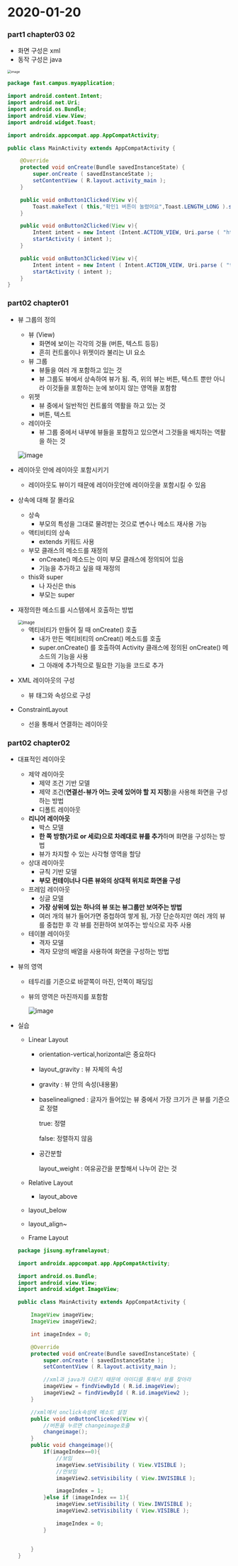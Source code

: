 # 2020-01-20

### part1 chapter03 02

- 화면 구성은 xml
- 동작 구성은 java

<img src="https://user-images.githubusercontent.com/52770718/72704436-30547600-3b9c-11ea-8e27-b66d07fd6742.png" alt="image" style="zoom: 50%;" />

```java
package fast.campus.myapplication;

import android.content.Intent;
import android.net.Uri;
import android.os.Bundle;
import android.view.View;
import android.widget.Toast;

import androidx.appcompat.app.AppCompatActivity;

public class MainActivity extends AppCompatActivity {

    @Override
    protected void onCreate(Bundle savedInstanceState) {
        super.onCreate ( savedInstanceState );
        setContentView ( R.layout.activity_main );
    }

    public void onButton1Clicked(View v){
        Toast.makeText ( this,"확인1 버튼이 눌렸어요",Toast.LENGTH_LONG ).show ();
    }

    public void onButton2Clicked(View v){
        Intent intent = new Intent (Intent.ACTION_VIEW, Uri.parse ( "http://m.naver.com" ));
        startActivity ( intent );
    }

    public void onButton3Clicked(View v){
        Intent intent = new Intent ( Intent.ACTION_VIEW, Uri.parse ( "tel:010-1000-1000" ) );
        startActivity ( intent );
    }
}

```

### part02 chapter01 

- 뷰 그룹의 정의

  - 뷰 (View)
    - 화면에 보이는 각각의 것들 (버튼, 텍스트 등등)
    - 흔히 컨트롤이나 위젯이라 불리는 UI 요소
  - 뷰 그룹
    - 뷰들을 여러 개 포함하고 있는 것
    - 뷰 그룹도 뷰에서 상속하여 뷰가 됨. 즉, 위의 뷰는 버튼, 텍스트 뿐만 아니라 이것들을 포함하는 눈에 보이지 않는 영역을 포함함
  - 위젯
    - 뷰 중에서 일반적인 컨트롤의 역활을 하고 있는 것
    - 버튼, 텍스트
  - 레이아웃
    - 뷰 그룹 중에서 내부에 뷰들을 포함하고 있으면서 그것들을 배치하는 역활을 하는 것

  ![image](https://user-images.githubusercontent.com/52770718/72705745-97bff500-3b9f-11ea-8ab6-44a623a032f5.png)

- 레이아웃 안에 레이아웃 포함시키기

  - 레이아웃도 뷰이기 때문에 레이아웃안에 레이아웃을 포함시킬 수 있음

- 상속에 대해 잘 몰라요

  - 상속
    - 부모의 특성을 그대로 물려받는 것으로 변수나 메소드 재사용 가능
  - 액티비티의 상속
    - extends 키워드 사용
  - 부모 클래스의 메소드를 재정의
    - onCreate() 메소드는 이미 부모 클래스에 정의되어 있음
    - 기능을 추가하고 싶을 때 재정의
  - this와 super
    - 나 자신은 this
    - 부모는 super

- 재정의한 메소드를 시스템에서 호출하는 방법

  <img src="https://user-images.githubusercontent.com/52770718/72706000-32b8cf00-3ba0-11ea-9351-ca882b8f4b21.png" alt="image" style="zoom: 67%;" />

  - 액티비티가 만들어 질 때 onCreate() 호출
    -  내가 만든 액티비티의 onCreat() 메소드를 호출
    -  super.onCreate() 를 호출하여 Activity 클래스에 정의된 onCreate() 메소드의 기능을 사용
    - 그 아래에 추가적으로 필요한 기능을 코드로 추가

- XML 레이아웃의 구성

  - 뷰 태그와 속성으로 구성

- ConstraintLayout

  - 선을 통해서 연결하는 레이아웃

### part02 chapter02

- 대표적인 레이아웃

  - 제약 레이아웃
    - 제약 조건 기반 모델
    - 제약 조건(**연결선-뷰가 어느 곳에 있어야 할 지 지정**)을 사용해 화면을 구성하는 방법
    - 디폴트 레이아웃
  - **리니어 레이아웃**
    - 박스 모델
    - **한 쪽 방향(가로 or 세로)으로 차례대로 뷰를 추가**하며 화면을 구성하는 방법
    - 뷰가 차지할 수 있는 사각형 영역을 할당
  - 상대 레이아웃
    - 규칙 기반 모델
    - **부모 컨테이너나 다른 뷰와의 상대적 위치로 화면을 구성**
  - 프레임 레이아웃
    - 싱글 모델
    - **가장 상위에 있는 하나의 뷰 또는 뷰그룹만 보여주는 방법**
    - 여러 개의 뷰가 들어가면 중첩하여 쌓게 됨, 가장 단순하지만 여러 개의 뷰를 중첩한 후 각 뷰를 전환하여 보여주는 방식으로 자주 사용
  - 테이블 레이아웃
    - 격자 모델
    - 격자 모양의 배열을 사용하여 화면을 구성하는 방법

- 뷰의 영역

  - 테두리를 기준으로 바깥쪽이 마진, 안쪽이 패딩임

  - 뷰의 영역은 마진까지를 포함함

    ![image](https://user-images.githubusercontent.com/52770718/72710107-b1fed080-3ba9-11ea-877d-c602424024e5.png)

- 실습

  - Linear Layout

    - orientation-vertical,horizontal은 중요하다

    - layout_gravity : 뷰 자체의 속성

    - gravity : 뷰 안의 속성(내용물)

    - baselinealigned : 글자가 들어있는 뷰 중에서 가장 크기가 큰 뷰를 기준으로 정렬

      true: 정렬

      false: 정렬하지 않음

    - 공간분할

      layout_weight : 여유공간을 분할해서 나누어 갇는 것
  
  - Relative Layout

    - layout_above
  - layout_below
    
  - layout_align~
    
  - Frame Layout
  
  ```java
  package jisung.myframelayout;
  
  import androidx.appcompat.app.AppCompatActivity;
  
  import android.os.Bundle;
  import android.view.View;
  import android.widget.ImageView;
  
  public class MainActivity extends AppCompatActivity {
  
      ImageView imageView;
      ImageView imageView2;
  
      int imageIndex = 0;
  
      @Override
      protected void onCreate(Bundle savedInstanceState) {
          super.onCreate ( savedInstanceState );
          setContentView ( R.layout.activity_main );
  
          //xml과 java가 다르기 때문에 아이디를 통해서 뷰를 찾아라
          imageView = findViewById ( R.id.imageView);
          imageView2 = findViewById ( R.id.imageView2 );
      }
  
      //xml에서 onclick속성에 메소드 설정
      public void onButtonCliceked(View v){
          //버튼을 누르면 changeimage호출
          changeimage();
      }
      public void changeimage(){
          if(imageIndex==0){
              //보임
              imageView.setVisibility ( View.VISIBLE );
              //안보임
              imageView2.setVisibility ( View.INVISIBLE );
  
              imageIndex = 1;
          }else if (imageIndex == 1){
              imageView.setVisibility ( View.INVISIBLE );
              imageView2.setVisibility ( View.VISIBLE );
  
              imageIndex = 0;
          }
  
  
      }
  }
  
  ```